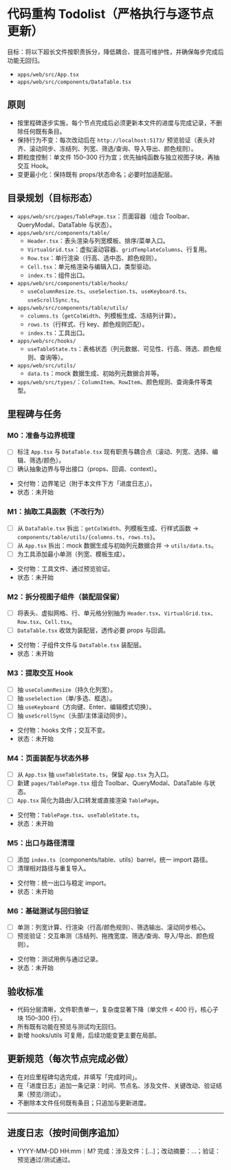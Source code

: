 # 代码重构 Todolist（严格执行与逐节点更新）

目标：将以下超长文件按职责拆分，降低耦合、提高可维护性，并确保每步完成后功能无回归。
- `apps/web/src/App.tsx`
- `apps/web/src/components/DataTable.tsx`

## 原则
- 按里程碑逐步实施，每个节点完成后必须更新本文件的进度与完成记录，不删除任何既有条目。
- 保持行为不变：每次改动后在 `http://localhost:5173/` 预览验证（表头对齐、滚动同步、冻结列、列宽、筛选/查询、导入导出、颜色规则）。
- 颗粒度控制：单文件 150–300 行为宜；优先抽纯函数与独立视图子块，再抽交互 Hook。
- 变更最小化：保持既有 props/状态命名；必要时加适配层。

## 目录规划（目标形态）
- `apps/web/src/pages/TablePage.tsx`：页面容器（组合 Toolbar、QueryModal、DataTable 与状态）。
- `apps/web/src/components/table/`
  - `Header.tsx`：表头渲染与列宽模板、排序/菜单入口。
  - `VirtualGrid.tsx`：虚拟滚动容器、`gridTemplateColumns`、行复用。
  - `Row.tsx`：单行渲染（行高、选中态、颜色规则）。
  - `Cell.tsx`：单元格渲染与编辑入口，类型驱动。
  - `index.ts`：组件出口。
- `apps/web/src/components/table/hooks/`
  - `useColumnResize.ts`、`useSelection.ts`、`useKeyboard.ts`、`useScrollSync.ts`。
- `apps/web/src/components/table/utils/`
  - `columns.ts`（`getColWidth`、列模板生成、冻结列计算）。
  - `rows.ts`（行样式、行 key、颜色规则匹配）。
  - `index.ts`：工具出口。
- `apps/web/src/hooks/`
  - `useTableState.ts`：表格状态（列元数据、可见性、行高、筛选、颜色规则、查询等）。
- `apps/web/src/utils/`
  - `data.ts`：mock 数据生成、初始列元数据合并等。
- `apps/web/src/types/`：`ColumnItem`、`RowItem`、颜色规则、查询条件等类型。

## 里程碑与任务

### M0：准备与边界梳理
- [ ] 标注 `App.tsx` 与 `DataTable.tsx` 现有职责与耦合点（滚动、列宽、选择、编辑、筛选/颜色）。
- [ ] 确认抽象边界与导出接口（props、回调、context）。
- 交付物：边界笔记（附于本文件下方「进度日志」）。
- 状态：未开始

### M1：抽取工具函数（不改行为）
- [ ] 从 `DataTable.tsx` 拆出：`getColWidth`、列模板生成、行样式函数 → `components/table/utils/{columns.ts, rows.ts}`。
- [ ] 从 `App.tsx` 拆出：mock 数据生成与初始列元数据合并 → `utils/data.ts`。
- [ ] 为工具添加最小单测（列宽、模板生成）。
- 交付物：工具文件、通过预览验证。
- 状态：未开始

### M2：拆分视图子组件（装配层保留）
- [ ] 将表头、虚拟网格、行、单元格分别抽为 `Header.tsx`、`VirtualGrid.tsx`、`Row.tsx`、`Cell.tsx`。
- [ ] `DataTable.tsx` 收敛为装配层，透传必要 props 与回调。
- 交付物：子组件文件与 `DataTable.tsx` 装配层。
- 状态：未开始

### M3：提取交互 Hook
- [ ] 抽 `useColumnResize`（持久化列宽）。
- [ ] 抽 `useSelection`（单/多选、框选）。
- [ ] 抽 `useKeyboard`（方向键、Enter、编辑模式切换）。
- [ ] 抽 `useScrollSync`（头部/主体滚动同步）。
- 交付物：hooks 文件；交互不变。
- 状态：未开始

### M4：页面装配与状态外移
- [ ] 从 `App.tsx` 抽 `useTableState.ts`，保留 `App.tsx` 为入口。
- [ ] 新建 `pages/TablePage.tsx` 组合 Toolbar、QueryModal、DataTable 与状态。
- [ ] `App.tsx` 简化为路由/入口转发或直接渲染 `TablePage`。
- 交付物：`TablePage.tsx`、`useTableState.ts`。
- 状态：未开始

### M5：出口与路径清理
- [ ] 添加 `index.ts`（components/table、utils）barrel，统一 import 路径。
- [ ] 清理相对路径与重复导入。
- 交付物：统一出口与稳定 import。
- 状态：未开始

### M6：基础测试与回归验证
- [ ] 单测：列宽计算、行渲染（行高/颜色规则）、筛选输出、滚动同步核心。
- [ ] 预览验证：交互串测（冻结列、拖拽宽度、筛选/查询、导入/导出、颜色规则）。
- 交付物：测试用例与通过记录。
- 状态：未开始

## 验收标准
- 代码分层清晰，文件职责单一，复杂度显著下降（单文件 < 400 行，核心子块 150–300 行）。
- 所有既有功能在预览与测试均无回归。
- 新增 hooks/utils 可复用，后续功能变更主要在局部。

## 更新规范（每次节点完成必做）
- 在对应里程碑勾选完成，并填写「完成时间」。
- 在「进度日志」追加一条记录：时间、节点名、涉及文件、关键改动、验证结果（预览/测试）。
- 不删除本文件任何既有条目；只追加与更新进度。

---

## 进度日志（按时间倒序追加）
- YYYY-MM-DD HH:mm｜M? 完成：涉及文件：[...]；改动摘要：...；验证：预览通过/测试通过。